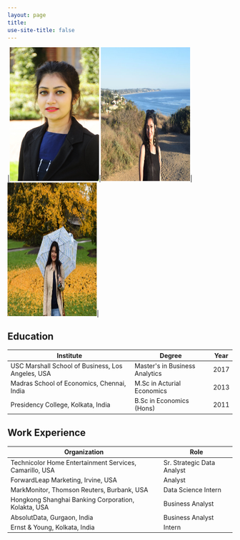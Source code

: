 ```yaml
---
layout: page
title: 
use-site-title: false
---
```



|<img src="img/rini-pic.JPG"  width="200" height="300">|<img src="img/profile-2.JPG"  width="200" height="300">|<img src="img/profile-3.JPG"  width="200" height="300">|

<a name="Education">Education</a>
----------

|Institute| Degree| Year|
|---------|-------|-----|
|USC Marshall  School  of  Business, Los Angeles, USA| Master's in Business Analytics| 2017|
|Madras  School  of  Economics,  Chennai,  India| M.Sc in Acturial Economics| 2013|
|Presidency  College,  Kolkata,  India| B.Sc in Economics (Hons)|2011|



<a name="Experience">Work Experience</a>
-----------------------------------

|Organization| Role|
|------------|------------------|
|Technicolor  Home  Entertainment  Services, Camarillo,  USA | Sr.  Strategic Data Analyst|
|ForwardLeap  Marketing, Irvine, USA | Analyst|
|MarkMonitor,  Thomson  Reuters, Burbank, USA | Data Science Intern|
|Hongkong  Shanghai  Banking  Corporation, Kolakta, USA| Business Analyst|
|AbsolutData, Gurgaon, India| Business Analyst|
|Ernst &  Young, Kolkata, India| Intern|



